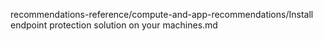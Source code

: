 recommendations-reference/compute-and-app-recommendations/Install endpoint protection solution on your machines.md